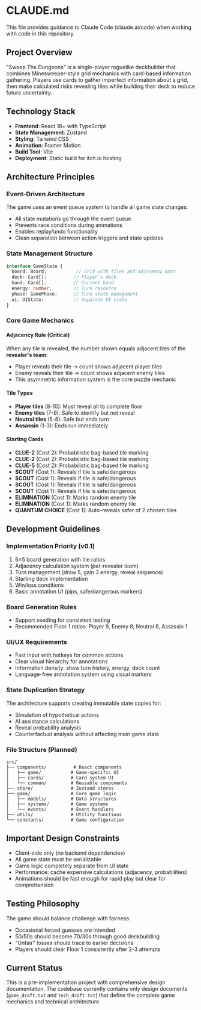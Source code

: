 # CLAUDE.md

This file provides guidance to Claude Code (claude.ai/code) when working with code in this repository.

## Project Overview

"Sweep The Dungeons" is a single-player roguelike deckbuilder that combines Minesweeper-style grid mechanics with card-based information gathering. Players use cards to gather imperfect information about a grid, then make calculated risks revealing tiles while building their deck to reduce future uncertainty.

## Technology Stack

- **Frontend**: React 18+ with TypeScript
- **State Management**: Zustand 
- **Styling**: Tailwind CSS
- **Animation**: Framer Motion
- **Build Tool**: Vite
- **Deployment**: Static build for itch.io hosting

## Architecture Principles

### Event-Driven Architecture
The game uses an event queue system to handle all game state changes:
- All state mutations go through the event queue
- Prevents race conditions during animations
- Enables replay/undo functionality
- Clean separation between action triggers and state updates

### State Management Structure
```typescript
interface GameState {
  board: Board;           // Grid with tiles and adjacency data
  deck: Card[];          // Player's deck
  hand: Card[];          // Current hand
  energy: number;        // Turn resource
  phase: GamePhase;      // Turn state management
  ui: UIState;           // Separate UI state
}
```

### Core Game Mechanics

#### Adjacency Rule (Critical)
When any tile is revealed, the number shown equals adjacent tiles of the **revealer's team**:
- Player reveals their tile → count shows adjacent player tiles
- Enemy reveals their tile → count shows adjacent enemy tiles
- This asymmetric information system is the core puzzle mechanic

#### Tile Types
- **Player tiles** (8-10): Must reveal all to complete floor
- **Enemy tiles** (7-9): Safe to identify but not reveal
- **Neutral tiles** (5-8): Safe but ends turn
- **Assassin** (1-3): Ends run immediately

#### Starting Cards
- **CLUE-2** (Cost 2): Probabilistic bag-based tile marking
- **CLUE-2** (Cost 2): Probabilistic bag-based tile marking
- **CLUE-5** (Cost 2): Probabilistic bag-based tile marking
- **SCOUT** (Cost 1): Reveals if tile is safe/dangerous
- **SCOUT** (Cost 1): Reveals if tile is safe/dangerous
- **SCOUT** (Cost 1): Reveals if tile is safe/dangerous
- **SCOUT** (Cost 1): Reveals if tile is safe/dangerous
- **ELIMINATION** (Cost 1): Marks random enemy tile
- **ELIMINATION** (Cost 1): Marks random enemy tile
- **QUANTUM CHOICE** (Cost 1): Auto-reveals safer of 2 chosen tiles

## Development Guidelines

### Implementation Priority (v0.1)
1. 6×5 board generation with tile ratios
2. Adjacency calculation system (per-revealer team)
3. Turn management (draw 5, gain 3 energy, reveal sequence)
4. Starting deck implementation
5. Win/loss conditions
6. Basic annotation UI (pips, safe/dangerous markers)

### Board Generation Rules
- Support seeding for consistent testing
- Recommended Floor 1 ratios: Player 9, Enemy 8, Neutral 6, Assassin 1

### UI/UX Requirements
- Fast input with hotkeys for common actions
- Clear visual hierarchy for annotations
- Information density: show turn history, energy, deck count
- Language-free annotation system using visual markers

### State Duplication Strategy
The architecture supports creating immutable state copies for:
- Simulation of hypothetical actions
- AI assistance calculations
- Reveal probability analysis
- Counterfactual analysis without affecting main game state

### File Structure (Planned)
```
src/
├── components/          # React components
│   ├── game/           # Game-specific UI
│   ├── cards/          # Card system UI
│   └── common/         # Reusable components
├── store/              # Zustand stores
├── game/               # Core game logic
│   ├── models/         # Data structures
│   ├── systems/        # Game systems
│   └── events/         # Event handlers
├── utils/              # Utility functions
└── constants/          # Game configuration
```

## Important Design Constraints

- Client-side only (no backend dependencies)
- All game state must be serializable
- Game logic completely separate from UI state
- Performance: cache expensive calculations (adjacency, probabilities)
- Animations should be fast enough for rapid play but clear for comprehension

## Testing Philosophy

The game should balance challenge with fairness:
- Occasional forced guesses are intended
- 50/50s should become 70/30s through good deckbuilding
- "Unfair" losses should trace to earlier decisions
- Players should clear Floor 1 consistently after 2-3 attempts

## Current Status

This is a pre-implementation project with comprehensive design documentation. The codebase currently contains only design documents (`game_draft.txt` and `tech_draft.txt`) that define the complete game mechanics and technical architecture.